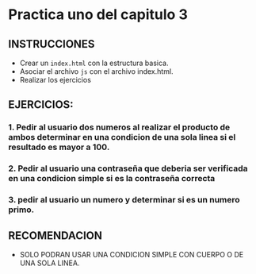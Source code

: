 # Practica uno del capitulo 3
## INSTRUCCIONES
- Crear un `index.html` con la estructura basica.
- Asociar el archivo `js` con el archivo index.html.
- Realizar los ejercicios 

## EJERCICIOS:
### 1. Pedir al usuario dos numeros al realizar el producto de ambos determinar en una condicion de una sola linea si el resultado es mayor a 100.
### 2. Pedir al usuario una contraseña que deberia ser verificada en una condicion simple si es la contraseña correcta
### 3. pedir al usuario un numero y determinar si es un numero primo.
## RECOMENDACION
- SOLO PODRAN USAR UNA CONDICION SIMPLE CON CUERPO O DE UNA SOLA LINEA.